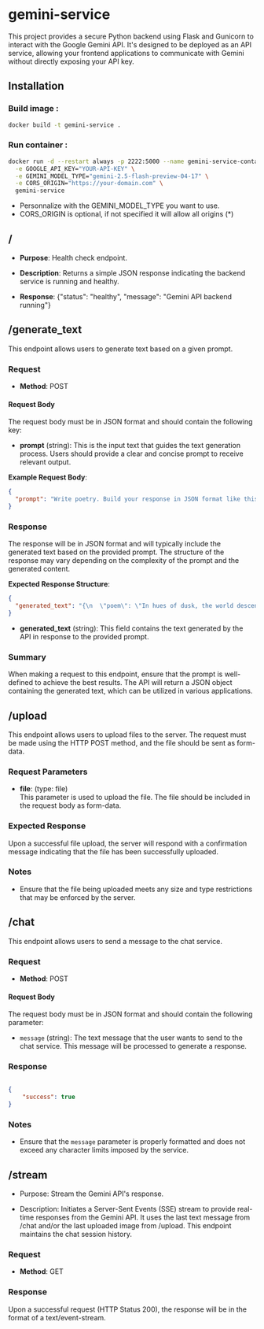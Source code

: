 # gemini-service

This project provides a secure Python backend using Flask and Gunicorn to interact with the Google Gemini API. It's designed to be deployed as an API service, allowing your frontend applications to communicate with Gemini without directly exposing your API key.

## Installation

### Build image :

```bash
docker build -t gemini-service .
```


### Run container :

```bash
docker run -d --restart always -p 2222:5000 --name gemini-service-container \
  -e GOOGLE_API_KEY="YOUR-API-KEY" \
  -e GEMINI_MODEL_TYPE="gemini-2.5-flash-preview-04-17" \
  -e CORS_ORIGIN="https://your-domain.com" \
  gemini-service
```

- Personnalize with the GEMINI_MODEL_TYPE you want to use.
- CORS_ORIGIN is optional, if not specified it will allow all origins (*)



## /

- **Purpose**: Health check endpoint.

- **Description**: Returns a simple JSON response indicating the backend service is running and healthy.

- **Response**: {"status": "healthy", "message": "Gemini API backend running"}


## /generate_text

This endpoint allows users to generate text based on a given prompt.

### Request

- **Method**: POST  
    

#### Request Body

The request body must be in JSON format and should contain the following key:

- **prompt** (string): This is the input text that guides the text generation process. Users should provide a clear and concise prompt to receive relevant output.
    

**Example Request Body**:

``` json
{
  "prompt": "Write poetry. Build your response in JSON format like this : {'poem':'...'}"
}

 ```

### Response

The response will be in JSON format and will typically include the generated text based on the provided prompt. The structure of the response may vary depending on the complexity of the prompt and the generated content.

**Expected Response Structure**:

``` json
{
  "generated_text": "{\n  \"poem\": \"In hues of dusk, the world descends,\\nA canvas soft, where daylight ends.\\nA single star begins to gleam,\\nA whispered thought, a fading dream.\\n\\nThe wind sighs low through sleeping trees,\\nCarrying scents on gentle breeze.\\nThe crickets hum a nightly tune,\\nBeneath the gaze of silver moon.\"\n}"
}

 ```

- **generated_text** (string): This field contains the text generated by the API in response to the provided prompt.
    

### Summary

When making a request to this endpoint, ensure that the prompt is well-defined to achieve the best results. The API will return a JSON object containing the generated text, which can be utilized in various applications.



## /upload

This endpoint allows users to upload files to the server. The request must be made using the HTTP POST method, and the file should be sent as form-data.

### Request Parameters

- **file**: (type: file)  
    This parameter is used to upload the file. The file should be included in the request body as form-data.
    

### Expected Response

Upon a successful file upload, the server will respond with a confirmation message indicating that the file has been successfully uploaded.

### Notes

- Ensure that the file being uploaded meets any size and type restrictions that may be enforced by the server.
    



## /chat

This endpoint allows users to send a message to the chat service.

### Request

- **Method**: POST
    

#### Request Body

The request body must be in JSON format and should contain the following parameter:

- `message` (string): The text message that the user wants to send to the chat service. This message will be processed to generate a response.
    

### Response

```json

{
    "success": true
}
```

### Notes

- Ensure that the `message` parameter is properly formatted and does not exceed any character limits imposed by the service.



## /stream

- Purpose: Stream the Gemini API's response.

- Description: Initiates a Server-Sent Events (SSE) stream to provide real-time responses from the Gemini API. It uses the last text message from /chat and/or the last uploaded image from /upload. This endpoint maintains the chat session history.

### Request

- **Method**: GET
    

### Response

Upon a successful request (HTTP Status 200), the response will be in the format of a text/event-stream.